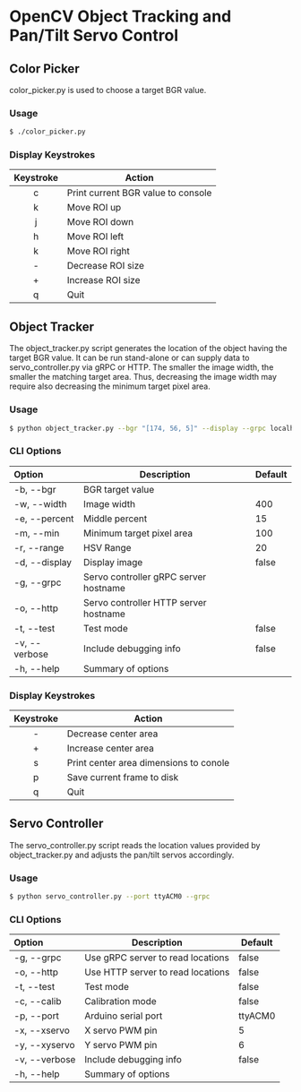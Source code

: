 # OpenCV Object Tracking and Pan/Tilt Servo Control


## Color Picker 

color_picker.py is used to choose a target BGR value.

### Usage 

```bash
$ ./color_picker.py 
```

### Display Keystrokes

| Keystroke  | Action                                             |
|:----------:|----------------------------------------------------|
| c          | Print current BGR value to console                 |
| k          | Move ROI up                                        |
| j          | Move ROI down                                      |
| h          | Move ROI left                                      |
| k          | Move ROI right                                     |
| -          | Decrease ROI size                                  |
| +          | Increase ROI size                                  |
| q          | Quit                                               |


## Object Tracker

The object_tracker.py script generates the location of the object 
having the target BGR value. It can be run stand-alone or can supply data to 
servo_controller.py via gRPC or HTTP. The smaller the image width, the smaller 
the matching target area. Thus, decreasing the image width may require also 
decreasing the minimum target pixel area.

### Usage 

```bash
$ python object_tracker.py --bgr "[174, 56, 5]" --display --grpc localhost
```

### CLI Options

| Option         | Description                                        | Default |
|:---------------|----------------------------------------------------|---------|
| -b, --bgr      | BGR target value                                   |         |
| -w, --width    | Image width                                        | 400     |
| -e, --percent  | Middle percent                                     | 15      |
| -m, --min      | Minimum target pixel area                          | 100     |
| -r, --range    | HSV Range                                          | 20      |
| -d, --display  | Display image                                      | false   |
| -g, --grpc     | Servo controller gRPC server hostname              |         |
| -o, --http     | Servo controller HTTP server hostname              |         |
| -t, --test     | Test mode                                          | false   |
| -v, --verbose  | Include debugging info                             | false   |
| -h, --help     | Summary of options                                 |         |


### Display Keystrokes

| Keystroke  | Action                                             |
|:----------:|----------------------------------------------------|
| -          | Decrease center area                               |
| +          | Increase center area                               |
| s          | Print center area dimensions to conole             |
| p          | Save current frame to disk                         |
| q          | Quit                                               |


## Servo Controller

The servo_controller.py script reads the location values provided by object_tracker.py
and adjusts the pan/tilt servos accordingly.

### Usage 

```bash
$ python servo_controller.py --port ttyACM0 --grpc
```

### CLI Options

| Option         | Description                                        | Default |
|:---------------|----------------------------------------------------|---------|
| -g, --grpc     | Use gRPC server to read locations                  | false   |
| -o, --http     | Use HTTP server to read locations                  | false   |
| -t, --test     | Test mode                                          | false   |
| -c, --calib    | Calibration mode                                   | false   |
| -p, --port     | Arduino serial port                                | ttyACM0 |
| -x, --xservo   | X servo PWM pin                                    | 5       |
| -y, --xyservo  | Y servo PWM pin                                    | 6       |
| -v, --verbose  | Include debugging info                             | false   |
| -h, --help     | Summary of options                                 |         |


